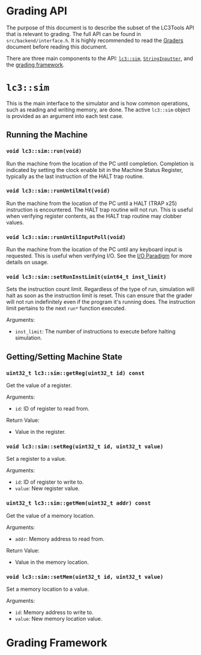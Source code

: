 # Grading API
The purpose of this document is to describe the subset of the LC3Tools API that
is relevant to grading. The full API can be found in `src/backend/interface.h`.
It is highly recommended to read the [Graders](GRADE.MD) document before reading
this document.

There are three main components to the API: [`lc3::sim`](API.md#lc3::sim),
[`StringInputter`](API.md#stringinputter), and the [grading
framework](API.md#grading-framework).

# `lc3::sim`
This is the main interface to the simulator and is how common operations, such
as reading and writing memory, are done.  The active `lc3::sim` object is
provided as an argument into each test case.

## Running the Machine

### `void lc3::sim::run(void)`
Run the machine from the location of the PC until completion. Completion is
indicated by setting the clock enable bit in the Machine Status Register,
typically as the last instruction of the HALT trap routine.

### `void lc3::sim::runUntilHalt(void)`
Run the machine from the location of the PC until a HALT (TRAP x25) instruction
is encountered. The HALT trap routine will not run. This is useful when
verifying register contents, as the HALT trap routine may clobber values.

### `void lc3::sim::runUntilInputPoll(void)`
Run the machine from the location of the PC until any keyboard input is
requested. This is useful when verifying I/O.  See the [I/O
Paradigm](GRADE.md#io-paradigm) for more details on usage.

### `void lc3::sim::setRunInstLimit(uint64_t inst_limit)`
Sets the instruction count limit. Regardless of the type of run, simulation will
halt as soon as the instruction limit is reset. This can ensure that the grader
will not run indefinitely even if the program it's running does. The instruction
limit pertains to the next `run*` function executed.

Arguments:

* `inst_limit`: The number of instructions to execute before halting simulation.

## Getting/Setting Machine State

### `uint32_t lc3::sim::getReg(uint32_t id) const`
Get the value of a register.

Arguments:

* `id`: ID of register to read from.

Return Value:

* Value in the register.

### `void lc3::sim::setReg(uint32_t id, uint32_t value)`
Set a register to a value.

Arguments:

* `id`: ID of register to write to.
* `value`: New register value.

### `uint32_t lc3::sim::getMem(uint32_t addr) const`
Get the value of a memory location.

Arguments:

* `addr`: Memory address to read from.

Return Value:

* Value in the memory location.

### `void lc3::sim::setMem(uint32_t id, uint32_t value)`
Set a memory location to a value.

Arguments:

* `id`: Memory address to write to.
* `value`: New memory location value.

# Grading Framework